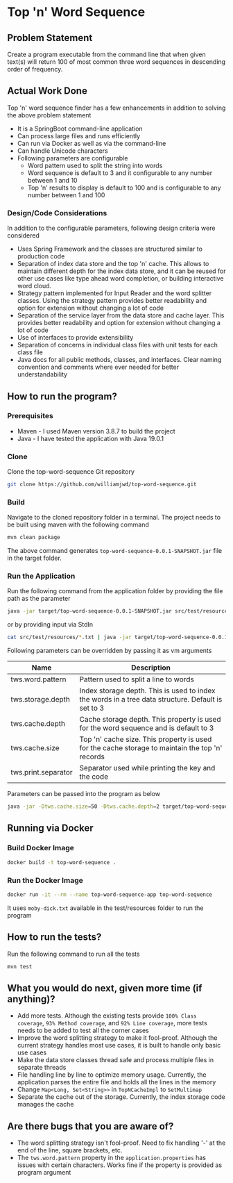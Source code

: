 # Top 'n' Word Sequence

## Problem Statement
Create a program executable from the command line that when given text(s) will return 100 of most common three word sequences in descending order of frequency.

## Actual Work Done
Top 'n' word sequence finder has a few enhancements in addition to solving the above problem statement
* It is a SpringBoot command-line application 
* Can process large files and runs efficiently
* Can run via Docker as well as via the command-line
* Can handle Unicode characters
* Following parameters are configurable
  - Word pattern used to split the string into words
  - Word sequence is default to 3 and it configurable to any number between 1 and 10
  - Top 'n' results to display is default to 100 and is configurable to any number between 1 and 100

### Design/Code Considerations
In addition to the configurable parameters, following design criteria were considered
* Uses Spring Framework and the classes are structured similar to production code
* Separation of index data store and the top 'n' cache.  This allows to maintain different depth for the index data store, and it can be reused for other use cases like type ahead word completion, or building interactive word cloud.
* Strategy pattern implemented for Input Reader and the word splitter classes.  Using the strategy pattern provides better readability and option for extension without changing a lot of code
* Separation of the service layer from the data store and cache layer.  This provides better readability and option for extension without changing a lot of code
* Use of interfaces to provide extensibility
* Separation of concerns in individual class files with unit tests for each class file
* Java docs for all public methods, classes, and interfaces.  Clear naming convention and comments where ever needed for better understandability

## How to run the program?

### Prerequisites
* Maven - I used Maven version 3.8.7 to build the project
* Java - I have tested the application with Java 19.0.1 

### Clone
Clone the top-word-sequence Git repository
```bash
git clone https://github.com/williamjwd/top-word-sequence.git
```

### Build
Navigate to the cloned repository folder in a terminal.  The project needs to be built using maven with the following command
```bash
mvn clean package
```
The above command generates `top-word-sequence-0.0.1-SNAPSHOT.jar` file in the target folder.

### Run the Application

Run the following command from the application folder by providing the file path as the parameter
```bash
java -jar target/top-word-sequence-0.0.1-SNAPSHOT.jar src/test/resources/moby-dick.txt
```
or by providing input via StdIn
```bash
cat src/test/resources/*.txt | java -jar target/top-word-sequence-0.0.1-SNAPSHOT.jar
```
Following parameters can be overridden by passing it as vm arguments

| Name                | Description                                                                                          | 
|---------------------|------------------------------------------------------------------------------------------------------|
| tws.word.pattern    | Pattern used to split a line to words                                                                | 
| tws.storage.depth   | Index storage depth.  This is used to index the words in a tree data structure.  Default is set to 3 |
| tws.cache.depth     | Cache storage depth.  This property is used for the word sequence and is default to 3                |
| tws.cache.size      | Top 'n' cache size.  This property is used for the cache storage to maintain the top 'n' records     |
| tws.print.separator | Separator used while printing the key and the code                                                   |

Parameters can be passed into the program as below

```bash
java -jar -Dtws.cache.size=50 -Dtws.cache.depth=2 target/top-word-sequence-0.0.1-SNAPSHOT.jar src/test/resources/moby-dick.txt
```
## Running via Docker

### Build Docker Image

```bash
docker build -t top-word-sequence .
```
### Run the Docker Image
```bash
docker run -it --rm --name top-word-sequence-app top-word-sequence
```
It uses `moby-dick.txt` available in the test/resources folder to run the program

## How to run the tests?

Run the following command to run all the tests
```bash
mvn test
```

## What you would do next, given more time (if anything)?
* Add more tests.  Although the existing tests provide `100% Class coverage`, `93% Method coverage`, and `92% Line coverage`, more tests needs to be added to test all the corner cases
* Improve the word splitting strategy to make it fool-proof.  Although the current strategy handles most use cases, it is built to handle only basic use cases
* Make the data store classes thread safe and process multiple files in separate threads
* File handling line by line to optimize memory usage.  Currently, the application parses the entire file and holds all the lines in the memory
* Change `Map<Long, Set<String>>` in `TopNCacheImpl` to `SetMultimap`
* Separate the cache out of the storage.  Currently, the index storage code manages the cache

## Are there bugs that you are aware of?
* The word splitting strategy isn't fool-proof.  Need to fix handling '-' at the end of the line, square brackets, etc.
* The `tws.word.pattern` property in the `application.properties` has issues with certain characters.  Works fine if the property is provided as program argument